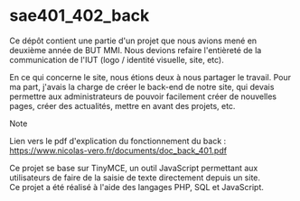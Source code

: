 # sae401_402_back

Ce dépôt contient une partie d'un projet que nous avions mené en deuxième année de BUT MMI. 
Nous devions refaire l'entièreté de la communication de l'IUT (logo / identité visuelle, site, etc). 

En ce qui concerne le site, nous étions deux à nous partager le travail. Pour ma part, j'avais la charge de créer le back-end de notre site, 
qui devais permettre aux administrateurs de pouvoir facilement créer de nouvelles pages, créer des actualités, mettre en avant des projets, etc.

> [!NOTE]
> Lien vers le pdf d'explication du fonctionnement du back : https://www.nicolas-vero.fr/documents/doc_back_401.pdf

Ce projet se base sur TinyMCE, un outil JavaScript permettant aux utilisateurs de faire de la saisie de texte directement depuis un site.   
Ce projet a été réalisé à l'aide des langages PHP, SQL et JavaScript.
